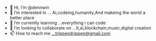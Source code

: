 - 👋 Hi, I’m @dennwin
- 👀 I’m interested in ... Ai,codeing,humanity,And makeing the world a better place
- 🌱 I’m currently learning ...everything i can code 
- 💞️ I’m looking to collaborate on ...It,ai,blockchain,music,digital creation
- 📫 How to reach me ...trippendrippen@gmail.com
  
<!---
dennwin/dennwin is a ✨ special ✨ repository because its `README.md` (this file) appears on your GitHub profile.
You can click the Preview link to take a look at your changes.
--->
